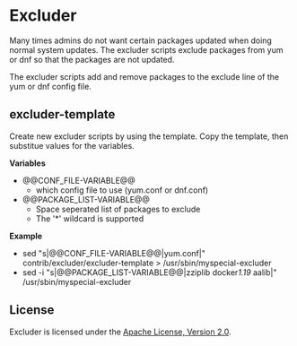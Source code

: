 Excluder
========

Many times admins do not want certain packages updated 
when doing normal system updates.  The excluder scripts
exclude packages from yum or dnf so that the packages
are not updated.

The excluder scripts add and remove packages to the
exclude line of the yum or dnf config file.


excluder-template
-----------------

Create new excluder scripts by using the template.
Copy the template, then substitue values for the variables.

**Variables**

* @@CONF_FILE-VARIABLE@@
  * which config file to use (yum.conf or dnf.conf)
* @@PACKAGE_LIST-VARIABLE@@
  * Space seperated list of packages to exclude
  * The '*' wildcard is supported
  
**Example**

* sed "s|@@CONF_FILE-VARIABLE@@|yum.conf|" contrib/excluder/excluder-template > /usr/sbin/myspecial-excluder
* sed -i "s|@@PACKAGE_LIST-VARIABLE@@|zziplib docker*1.19* aalib|" /usr/sbin/myspecial-excluder


License
-------

Excluder is licensed under the [Apache License, Version 2.0](http://www.apache.org/licenses/).